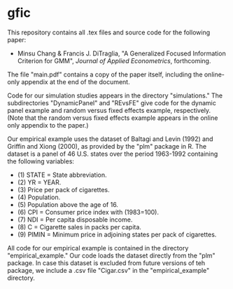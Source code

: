 gfic
====
This repository contains all .tex files and source code for the following paper:

* Minsu Chang & Francis J. DiTraglia, "A Generalized Focused Information Criterion for GMM", *Journal of Applied Econometrics*, forthcoming. 

The file "main.pdf" contains a copy of the paper itself, including the online-only appendix at the end of the document.

Code for our simulation studies appears in the directory "simulations." 
The subdirectories "DynamicPanel" and "REvsFE" give code for the dynamic panel example and random versus fixed effects example, respectively.
(Note that the random versus fixed effects example appears in the online only appendix to the paper.)

Our empirical example uses the dataset of Baltagi and Levin (1992) and Griffin and Xiong (2000), as provided by the "plm" package in R. 
The dataset is a panel of 46 U.S. states over the period 1963-1992 containing the following variables:

* (1) STATE = State abbreviation.
* (2) YR = YEAR.
* (3) Price per pack of cigarettes.
* (4) Population.
* (5) Population above the age of 16.
* (6) CPI = Consumer price index with (1983=100).
* (7) NDI = Per capita disposable income.
* (8) C = Cigarette sales in packs per capita.
* (9) PIMIN = Minimum price in adjoining states per pack of cigarettes. 

All code for our empirical example is contained in the directory "empirical_example." 
Our code loads the dataset directly from the "plm" package.
In case this dataset is excluded from future versions of teh package, we include a .csv file "Cigar.csv" in the "empirical_example" directory.

